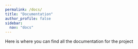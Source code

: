 ```yaml
---
permalink: /docs/
title: "Documentation"
author_profile: false
sidebar:
  nav: "docs"
---
```

Here is where you can find all the documentation for the project
